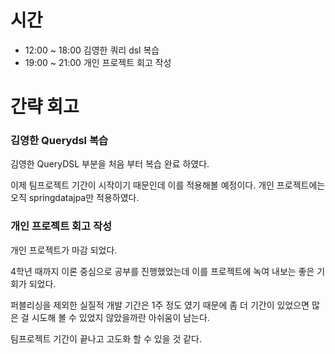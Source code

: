 # 시간
- 12:00 ~ 18:00 김영한 쿼리 dsl 복습
- 19:00 ~ 21:00 개인 프로젝트 회고 작성

# 간략 회고

### 김영한 Querydsl 복습

김영한 QueryDSL 부분을 처음 부터 복습 완료 하였다.

이제 팀프로젝트 기간이 시작이기 때문인데 이를 적용해볼 예정이다. 개인 프로젝트에는 오직 springdatajpa만 적용하였다.

### 개인 프로젝트 회고 작성

개인 프로젝트가 마감 되었다.

4학년 때까지 이론 중심으로 공부를 진행했었는데 이를 프로젝트에 녹여 내보는 좋은 기회가 되었다.

퍼블리싱을 제외한 실질적 개발 기간은 1주 정도 였기 때문에 좀 더 기간이 있었으면 많은 걸 시도해 볼 수 있었지 않았을까란 아쉬움이 남는다.

팀프로젝트 기간이 끝나고 고도화 할 수 있을 것 같다.